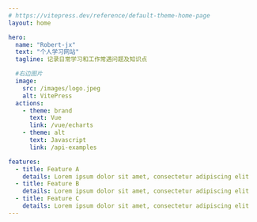 ```yaml
---
# https://vitepress.dev/reference/default-theme-home-page
layout: home

hero:
  name: "Robert-jx"
  text: "个人学习网站"
  tagline: 记录日常学习和工作常遇问题及知识点

  #右边图片
  image:
    src: /images/logo.jpeg
    alt: VitePress
  actions:
    - theme: brand
      text: Vue
      link: /vue/echarts
    - theme: alt
      text: Javascript
      link: /api-examples

features:
  - title: Feature A
    details: Lorem ipsum dolor sit amet, consectetur adipiscing elit
  - title: Feature B
    details: Lorem ipsum dolor sit amet, consectetur adipiscing elit
  - title: Feature C
    details: Lorem ipsum dolor sit amet, consectetur adipiscing elit
---
```


